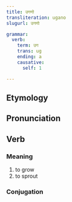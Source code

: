 ```yaml
---
title: उगणो
transliteration: ugano
slugurl: उगणो

grammar: 
  verb:
    term: उग
    trans: ug
    ending: a
    causative:
      self: 1

---
```

## Etymology

## Pronunciation

## Verb
### Meaning
1. to grow
2. to sprout

### Conjugation
<verb-conj :grammar="grammar"></verb-conj>
